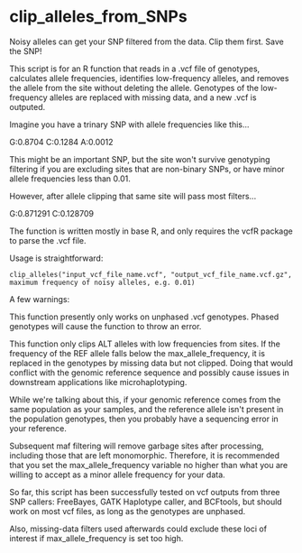 # clip_alleles_from_SNPs
Noisy alleles can get your SNP filtered from the data. Clip them first. Save the SNP!

This script is for an R function that reads in a .vcf file of genotypes, calculates allele frequencies, identifies low-frequency alleles, and removes the allele from the site without deleting the allele. Genotypes of the low-frequency alleles are replaced with missing data, and a new .vcf is outputed.

Imagine you have a trinary SNP with allele frequencies like this...

G:0.8704        C:0.1284        A:0.0012

This might be an important SNP, but the site won't survive genotyping filtering if you are excluding sites that are non-binary SNPs, or have minor allele frequencies less than 0.01.

However, after allele clipping that same site will pass most filters...

G:0.871291	C:0.128709

The function is written mostly in base R, and only requires the vcfR package to parse the .vcf file.

Usage is straightforward:

```
clip_alleles("input_vcf_file_name.vcf", "output_vcf_file_name.vcf.gz", maximum frequency of noisy alleles, e.g. 0.01)
```

A few warnings:

This function presently only works on unphased .vcf genotypes. Phased genotypes will cause the function to throw an error.

This function only clips ALT alleles with low frequencies from sites. If the frequency of the REF allele falls below the max_allele_frequency, it is replaced in the genotypes by missing data but not clipped. Doing that would conflict with the genomic reference sequence and possibly cause issues in downstream applications like microhaplotyping.

While we're talking about this, if your genomic reference comes from the same population as your samples, and the reference allele
isn't present in the population genotypes, then you probably have a sequencing error in your reference.

Subsequent maf filtering will remove garbage sites after processing, including those that are left monomorphic. Therefore, it is recommended that you set the max_allele_frequency variable no higher than what you are willing to accept as a minor allele frequency for your data.

So far, this script has been successfully tested on vcf outputs from three SNP callers: FreeBayes, GATK Haplotype caller, and BCFtools, but should work on most vcf files, as long as the genotypes are unphased.

Also, missing-data filters used afterwards could exclude these loci of interest if max_allele_frequency is set too high.
